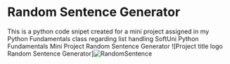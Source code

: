 # Random Sentence Generator
This is a python code snipet created for a mini project assigned in my Python Fundamentals class regarding list handling
SoftUni Python Fundamentals Mini Project Random Sentence Generator
![Project title logo Random Sentence Generator]![RandomSentence](https://github.com/Kamend1/PY-fundamentals_random_sentence_generator_SoftUni_miniproject_kamen_dimitrov/assets/142220912/be4c1d34-cbf1-4e26-ad57-0712e2dd3b91)

